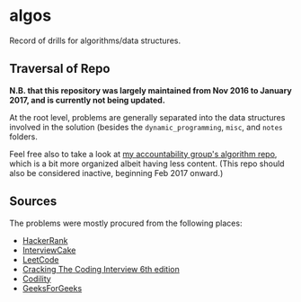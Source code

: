 # algos

Record of drills for algorithms/data structures.

## Traversal of Repo

**N.B. that this repository was largely maintained from Nov 2016 to January 2017, and is currently not being updated.**

At the root level, problems are generally separated into the data structures involved in the solution (besides the `dynamic_programming`, `misc`, and `notes` folders.

Feel free also to take a look at [my accountability group's algorithm repo](https://www.github.com/sally/algoccountabilibuddies), which is a bit more organized albeit having less content. (This repo should also be considered inactive, beginning Feb 2017 onward.)

## Sources

The problems were mostly procured from the following places:

  * [HackerRank](https://www.hackerrank.com/)
  * [InterviewCake](https://www.interviewcake.com/)
  * [LeetCode](https://leetcode.com/)
  * [Cracking The Coding Interview 6th edition](https://www.amazon.com/Cracking-Coding-Interview-Programming-Questions/dp/0984782850)
  * [Codility](https://codility.com/)
  * [GeeksForGeeks](http://www.geeksforgeeks.org/)

